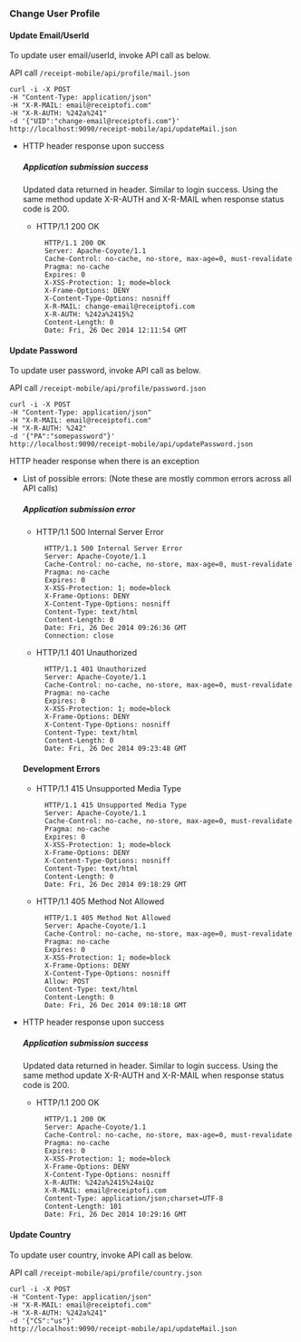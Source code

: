 ### Change User Profile

#### Update Email/UserId

To update user email/userId, invoke API call as below.

API call <code>/receipt-mobile/api/profile/mail.json</code>

    curl -i -X POST
    -H "Content-Type: application/json"
    -H "X-R-MAIL: email@receiptofi.com"
    -H "X-R-AUTH: %242a%241"
    -d '{"UID":"change-email@receiptofi.com"}'
    http://localhost:9090/receipt-mobile/api/updateMail.json

- HTTP header response upon success

    ##### Application submission success

    Updated data returned in header. Similar to login success. Using the same method update
    X-R-AUTH and X-R-MAIL when response status code is 200.

    - HTTP/1.1 200 OK

            HTTP/1.1 200 OK
            Server: Apache-Coyote/1.1
            Cache-Control: no-cache, no-store, max-age=0, must-revalidate
            Pragma: no-cache
            Expires: 0
            X-XSS-Protection: 1; mode=block
            X-Frame-Options: DENY
            X-Content-Type-Options: nosniff
            X-R-MAIL: change-email@receiptofi.com
            X-R-AUTH: %242a%2415%2
            Content-Length: 0
            Date: Fri, 26 Dec 2014 12:11:54 GMT
            
#### Update Password

To update user password, invoke API call as below.

API call <code>/receipt-mobile/api/profile/password.json</code>

    curl -i -X POST
    -H "Content-Type: application/json"
    -H "X-R-MAIL: email@receiptofi.com"
    -H "X-R-AUTH: %242"
    -d '{"PA":"somepassword"}'
    http://localhost:9090/receipt-mobile/api/updatePassword.json

HTTP header response when there is an exception

- List of possible errors: (Note these are mostly common errors across all API calls)

    ##### Application submission error

    - HTTP/1.1 500 Internal Server Error

            HTTP/1.1 500 Internal Server Error
            Server: Apache-Coyote/1.1
            Cache-Control: no-cache, no-store, max-age=0, must-revalidate
            Pragma: no-cache
            Expires: 0
            X-XSS-Protection: 1; mode=block
            X-Frame-Options: DENY
            X-Content-Type-Options: nosniff
            Content-Type: text/html
            Content-Length: 0
            Date: Fri, 26 Dec 2014 09:26:36 GMT
            Connection: close

    - HTTP/1.1 401 Unauthorized

            HTTP/1.1 401 Unauthorized
            Server: Apache-Coyote/1.1
            Cache-Control: no-cache, no-store, max-age=0, must-revalidate
            Pragma: no-cache
            Expires: 0
            X-XSS-Protection: 1; mode=block
            X-Frame-Options: DENY
            X-Content-Type-Options: nosniff
            Content-Type: text/html
            Content-Length: 0
            Date: Fri, 26 Dec 2014 09:23:48 GMT

    #### Development Errors

    - HTTP/1.1 415 Unsupported Media Type

            HTTP/1.1 415 Unsupported Media Type
            Server: Apache-Coyote/1.1
            Cache-Control: no-cache, no-store, max-age=0, must-revalidate
            Pragma: no-cache
            Expires: 0
            X-XSS-Protection: 1; mode=block
            X-Frame-Options: DENY
            X-Content-Type-Options: nosniff
            Content-Type: text/html
            Content-Length: 0
            Date: Fri, 26 Dec 2014 09:18:29 GMT

    - HTTP/1.1 405 Method Not Allowed

            HTTP/1.1 405 Method Not Allowed
            Server: Apache-Coyote/1.1
            Cache-Control: no-cache, no-store, max-age=0, must-revalidate
            Pragma: no-cache
            Expires: 0
            X-XSS-Protection: 1; mode=block
            X-Frame-Options: DENY
            X-Content-Type-Options: nosniff
            Allow: POST
            Content-Type: text/html
            Content-Length: 0
            Date: Fri, 26 Dec 2014 09:18:18 GMT

- HTTP header response upon success

    ##### Application submission success

    Updated data returned in header. Similar to login success. Using the same method update
    X-R-AUTH and X-R-MAIL when response status code is 200.

    - HTTP/1.1 200 OK

            HTTP/1.1 200 OK
            Server: Apache-Coyote/1.1
            Cache-Control: no-cache, no-store, max-age=0, must-revalidate
            Pragma: no-cache
            Expires: 0
            X-XSS-Protection: 1; mode=block
            X-Frame-Options: DENY
            X-Content-Type-Options: nosniff
            X-R-AUTH: %242a%2415%24aiQz
            X-R-MAIL: email@receiptofi.com
            Content-Type: application/json;charset=UTF-8
            Content-Length: 101
            Date: Fri, 26 Dec 2014 10:29:16 GMT      
                  

#### Update Country

To update user country, invoke API call as below.

API call <code>/receipt-mobile/api/profile/country.json</code>

    curl -i -X POST
    -H "Content-Type: application/json"
    -H "X-R-MAIL: email@receiptofi.com"
    -H "X-R-AUTH: %242a%241"
    -d '{"CS":"us"}'
    http://localhost:9090/receipt-mobile/api/updateMail.json
